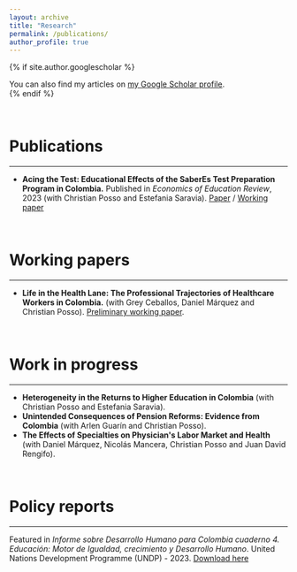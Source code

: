 ```yaml
---
layout: archive
title: "Research"
permalink: /publications/
author_profile: true
---
```


{% if site.author.googlescholar %}
  <div class="wordwrap">You can also find my articles on <a href="{{site.author.googlescholar}}">my Google Scholar profile</a>.</div>
{% endif %}

&nbsp;

# Publications
<hr>

- **Acing the Test: Educational Effects of the SaberEs Test Preparation Program in Colombia.**
Published in *Economics of Education Review*, 2023 (with Christian Posso and Estefania Saravia). [Paper](https://doi.org/10.1016/j.econedurev.2023.102459) / [Working paper](https://repositorio.banrep.gov.co/server/api/core/bitstreams/e796ab63-3c19-4c29-9282-afcc8fff00d6/content)

&nbsp;

# Working papers
<hr>

- **Life in the Health Lane: The Professional Trajectories of Healthcare Workers in Colombia.** (with Grey Ceballos, Daniel Márquez and Christian Posso). [Preliminary working paper](https://PabloUribeB.github.io/files/Draft_LifeintheHealthLane.pdf).

&nbsp;

# Work in progress
<hr>

- **Heterogeneity in the Returns to Higher Education in Colombia** (with Christian Posso and Estefania Saravia).
- **Unintended Consequences of Pension Reforms: Evidence from Colombia** (with Arlen Guarín and Christian Posso).
- **The Effects of Specialties on Physician's Labor Market and Health** (with Daniel Márquez, Nicolás Mancera, Christian Posso and Juan David Rengifo).

&nbsp;

# Policy reports
<hr>

Featured in *Informe sobre Desarrollo Humano para Colombia cuaderno 4. Educación: Motor de Igualdad, crecimiento y Desarrollo Humano*. United Nations Development Programme (UNDP) - 2023. [Download here](https://PabloUribeB.github.io/files/undp.pdf)
